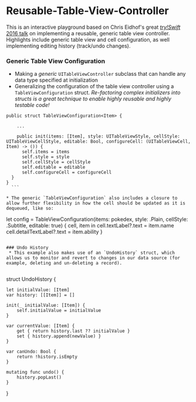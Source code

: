 # Reusable-Table-View-Controller

This is an interactive playground based on Chris Eidhof's great [*try!Swift* 2016 talk](https://github.com/nsakaimbo/Reusable-Table-View-Controller.git) on implementing a reusable, generic table view controller. Highlights include generic table view and cell configuration, as well implementing editing history (track/undo changes).

### Generic Table View Configuration

  * Making a *generic* `UITableViewController` subclass that can handle any data type specified at initialization
  * Generalizing the configuration of the table view controller using a `TableViewConfiguration` struct. *Re-factoring complex initializers into structs is a great technique to enable highly reusable and highly testable code!*

  ```
  public struct TableViewConfiguration<Item> {
      
      ...
      
      public init(items: [Item], style: UITableViewStyle, cellStyle: UITableViewCellStyle, editable: Bool, configureCell: (UITableViewCell, Item) -> ()) {
        self.items = items
        self.style = style
        self.cellStyle = cellStyle
        self.editable = editable
        self.configureCell = configureCell
    }
  }
    ```
 
* The generic `TableViewConfiguration` also includes a closure to allow further flexibility in how the cell should be updated as it is dequeued, like so:
 
 ```
 let config = TableViewConfiguration(items: pokedex, style: .Plain, cellStyle: .Subtitle, editable: true) { cell, item in
    cell.textLabel?.text = item.name
    cell.detailTextLabel?.text = item.ability
}
```

### Undo History
 * This example also makes use of an `UndoHistory` struct, which allows us to monitor and revert to changes in our data source (for example, deleting and un-deleting a record).
 
 ```
 struct UndoHistory<Item> {
    
    let initialValue: [Item]
    var history: [[Item]] = []
    
    init(_ initialValue: [Item]) {
        self.initialValue = initialValue
    }
    
    var currentValue: [Item] {
        get { return history.last ?? initialValue }
        set { history.append(newValue) }
    }
    
    var canUndo: Bool {
        return !history.isEmpty
    }
    
    mutating func undo() {
        history.popLast()
    }
}
```
